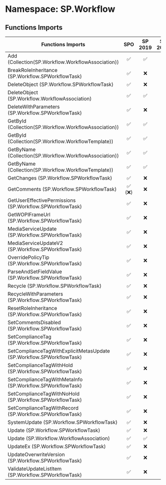 # Namespace: SP.Workflow

## Functions Imports

Functions Imports | SPO | SP 2019 | SP 2016 | SP 2013
----------|:---:|:-------:|:-------:|:-------:
Add (Collection(SP.Workflow.WorkflowAssociation)) | ✅ | ✅ | ✅ | ✅
BreakRoleInheritance (SP.Workflow.SPWorkflowTask) | ✅ | ❌ | ❌ | ❌
DeleteObject (SP.Workflow.SPWorkflowTask) | ✅ | ❌ | ❌ | ❌
DeleteObject (SP.Workflow.WorkflowAssociation) | ✅ | ✅ | ✅ | ✅
DeleteWithParameters (SP.Workflow.SPWorkflowTask) | ✅ | ❌ | ❌ | ❌
GetById (Collection(SP.Workflow.WorkflowAssociation)) | ✅ | ✅ | ✅ | ✅
GetById (Collection(SP.Workflow.WorkflowTemplate)) | ✅ | ✅ | ✅ | ✅
GetByName (Collection(SP.Workflow.WorkflowAssociation)) | ✅ | ✅ | ✅ | ✅
GetByName (Collection(SP.Workflow.WorkflowTemplate)) | ✅ | ✅ | ✅ | ✅
GetChanges (SP.Workflow.SPWorkflowTask) | ✅ | ❌ | ❌ | ❌
GetComments (SP.Workflow.SPWorkflowTask) | ✅ (❌) | ❌ | ❌ | ❌
GetUserEffectivePermissions (SP.Workflow.SPWorkflowTask) | ✅ | ❌ | ❌ | ❌
GetWOPIFrameUrl (SP.Workflow.SPWorkflowTask) | ✅ | ❌ | ❌ | ❌
MediaServiceUpdate (SP.Workflow.SPWorkflowTask) | ✅ | ❌ | ❌ | ❌
MediaServiceUpdateV2 (SP.Workflow.SPWorkflowTask) | ✅ | ❌ | ❌ | ❌
OverridePolicyTip (SP.Workflow.SPWorkflowTask) | ✅ | ❌ | ❌ | ❌
ParseAndSetFieldValue (SP.Workflow.SPWorkflowTask) | ✅ | ❌ | ❌ | ❌
Recycle (SP.Workflow.SPWorkflowTask) | ✅ | ❌ | ❌ | ❌
RecycleWithParameters (SP.Workflow.SPWorkflowTask) | ✅ | ❌ | ❌ | ❌
ResetRoleInheritance (SP.Workflow.SPWorkflowTask) | ✅ | ❌ | ❌ | ❌
SetCommentsDisabled (SP.Workflow.SPWorkflowTask) | ✅ | ❌ | ❌ | ❌
SetComplianceTag (SP.Workflow.SPWorkflowTask) | ✅ | ❌ | ❌ | ❌
SetComplianceTagWithExplicitMetasUpdate (SP.Workflow.SPWorkflowTask) | ✅ | ❌ | ❌ | ❌
SetComplianceTagWithHold (SP.Workflow.SPWorkflowTask) | ✅ | ❌ | ❌ | ❌
SetComplianceTagWithMetaInfo (SP.Workflow.SPWorkflowTask) | ✅ | ❌ | ❌ | ❌
SetComplianceTagWithNoHold (SP.Workflow.SPWorkflowTask) | ✅ | ❌ | ❌ | ❌
SetComplianceTagWithRecord (SP.Workflow.SPWorkflowTask) | ✅ | ❌ | ❌ | ❌
SystemUpdate (SP.Workflow.SPWorkflowTask) | ✅ | ❌ | ❌ | ❌
Update (SP.Workflow.SPWorkflowTask) | ✅ | ❌ | ❌ | ❌
Update (SP.Workflow.WorkflowAssociation) | ✅ | ✅ | ✅ | ✅
UpdateEx (SP.Workflow.SPWorkflowTask) | ✅ | ❌ | ❌ | ❌
UpdateOverwriteVersion (SP.Workflow.SPWorkflowTask) | ✅ | ❌ | ❌ | ❌
ValidateUpdateListItem (SP.Workflow.SPWorkflowTask) | ✅ | ❌ | ❌ | ❌